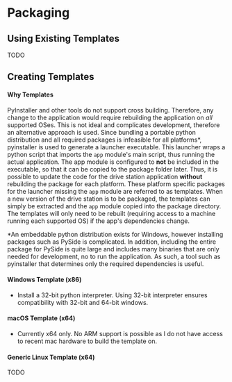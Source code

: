 # Packaging

## Using Existing Templates

TODO

## Creating Templates

#### Why Templates

PyInstaller and other tools do not support cross building. Therefore, any change to the application would require rebuilding the application on *all* supported OSes. This is not ideal and complicates development, therefore an alternative approach is used. Since bundling a portable python distribution and all required packages is infeasible for all platforms&ast;, pyinstaller is used to generate a launcher executable. This launcher wraps a python script that imports the `app` module's main script, thus running the actual application. The app module is configured to **not** be included in the executable, so that it can be copied to the package folder later. Thus, it is possible to update the code for the drive station application **without** rebuilding the package for each platform. These platform specific packages for the launcher missing the `app` module are referred to as templates. When a new version of the drive station is to be packaged, the templates can simply be extracted and the `app` module copied into the package directory. The templates will only need to be rebuilt (requiring access to a machine running each supported OS) if the app's dependencies change.

&ast;An embeddable python distribution exists for Windows, however installing packages such as PySide is complicated. In addition, including the entire package for PySide is quite large and includes many binaries that are only needed for development, no to run the application. As such, a tool such as pyinstaller that determines only the required dependencies is useful.


#### Windows Template (x86)
- Install a 32-bit python interpreter. Using 32-bit interpreter ensures compatibility with 32-bit and 64-bit windows.

#### macOS Template (x64)
- Currently x64 only. No ARM support is possible as I do not have access to recent mac hardware to build the template on.

#### Generic Linux Template (x64)
TODO
